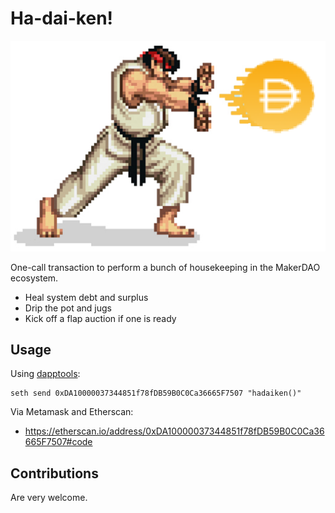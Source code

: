 # Ha-dai-ken!

![Hadaiken](hadaiken.png)

One-call transaction to perform a bunch of housekeeping in the MakerDAO ecosystem.

  * Heal system debt and surplus
  * Drip the pot and jugs
  * Kick off a flap auction if one is ready

## Usage

Using [dapptools](https://dapp.tools/):

```
seth send 0xDA10000037344851f78fDB59B0C0Ca36665F7507 "hadaiken()"
```

Via Metamask and Etherscan:

  * https://etherscan.io/address/0xDA10000037344851f78fDB59B0C0Ca36665F7507#code

## Contributions

Are very welcome.
